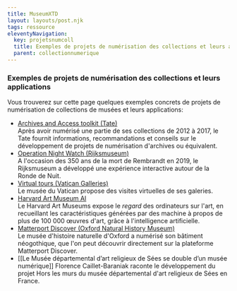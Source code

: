 ```yaml
---
title: MuseumXTD
layout: layouts/post.njk
tags: ressource
eleventyNavigation:
  key: projetsnumcoll
  title: Exemples de projets de numérisation des collections et leurs applications
  parent: collectionnumerique
---
```

### Exemples de projets de numérisation des collections et leurs applications
Vous trouverez sur cette page quelques exemples concrets de projets de numérisation de collections de musées et leurs applications:

- [Archives and Access toolkit (Tate)](https://www.tate.org.uk/art/archive/archives-access-toolkit)   
  Après avoir numérisé une partie de ses collections de 2012 à 2017, le Tate fournit informations, recommandations et conseils sur le développement de projets de numérisation d'archives ou équivalent.
- [Operation Night Watch (Rijksmuseum)](https://beleefdenachtwacht.nl/en)    
  A l'occasion des 350 ans de la mort de Rembrandt en 2019, le Rijksmuseum a développé une expérience interactive autour de la Ronde de Nuit.  
- [Virtual tours (Vatican Galleries)](https://www.museivaticani.va/content/museivaticani/en/collezioni/musei/tour-virtuali-elenco.html)    
  Le musée du Vatican propose des visites virtuelles de ses galeries. 
- [Harvard Art Museum AI](https://ai.harvardartmuseums.org)    
  Le Harvard Art Museums expose le *regard* des ordinateurs sur l'art, en recueillant les caractéristiques générées par des machine à propos de plus de 100 000 œuvres d'art, grâce à l'intelligence artificielle. 
- [Matterport Discover (Oxford Natural History Museum)](https://matterport.com/discover/space/Sfkr3s8RkC2)     
  Le musée d'histoire naturelle d'Oxford a numérisé son bâtiment néogothique, que l'on peut découvrir directement sur la plateforme Matterport Discover. 
- [[Le Musée départemental d’art religieux de Sées se double d’un musée numérique]]
  Florence Caillet-Baraniak raconte le développement du projet Hors les murs du musée départemental d'art religieux de Sées en France.